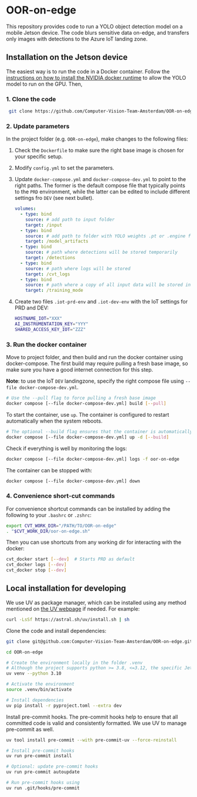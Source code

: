 # OOR-on-edge

This repository provides code to run a YOLO object detection model on a mobile Jetson device. The code blurs sensitive data on-edge, and transfers only images with detections to the Azure IoT landing zone.


## Installation on the Jetson device

The easiest way is to run the code in a Docker container. Follow the [instructions on how to install the NVIDIA docker runtime](https://docs.ultralytics.com/guides/docker-quickstart/#setting-up-docker-with-nvidia-support) to allow the YOLO model to run on the GPU. Then,

### 1. Clone the code

```bash
 git clone https://github.com/Computer-Vision-Team-Amsterdam/OOR-on-edge.git
```

### 2. Update parameters

In the project folder (e.g. `OOR-on-edge`), make changes to the following files:

1. Check the `Dockerfile` to make sure the right base image is chosen for your specific setup.
1. Modify `config.yml` to set the parameters.
1. Update `docker-compose.yml` and `docker-compose-dev.yml` to point to the right paths. The former is the default compose file that typically points to the `PRD` environment, while the latter can be edited to include different settings fro `DEV` (see next bullet).

    ```yaml
    volumes:
      - type: bind
        source: # add path to input folder
        target: /input
      - type: bind
        source: # add path to folder with YOLO weights .pt or .engine file
        target: /model_artifacts
      - type: bind
        source: # path where detections will be stored temporarily
        target: /detections
      - type: bind
        source: # path where logs will be stored
        target: /cvt_logs
      - type: bind
        source: # path where a copy of all input data will be stored in case training_mode is activated in the config.yml
        target: /training_mode
    ```
1. Create two files `.iot-prd-env` and `.iot-dev-env` with the IoT settings for PRD and DEV:

    ```bash
    HOSTNAME_IOT="XXX"
    AI_INSTRUMENTATION_KEY="YYY"
    SHARED_ACCESS_KEY_IOT="ZZZ"
    ```

### 3. Run the docker container

Move to project folder, and then build and run the docker container using docker-compose. The first build may require pulling a fresh base image, so make sure you have a good internet connection for this step.

**Note**: to use the IoT `DEV` landingzone, specify the right compose file using `--file docker-compose-dev.yml`.

```bash
# Use the --pull flag to force pulling a fresh base image
docker compose [--file docker-compose-dev.yml] build [--pull]
```

To start the container, use `up`. The container is configured to restart automatically when the system reboots. 

```bash
# The optional --build flag ensures that the container is automatically re-created on code or config changes before running.
docker compose [--file docker-compose-dev.yml] up -d [--build]
```

Check if everything is well by monitoring the logs:

```bash
docker compose [--file docker-compose-dev.yml] logs -f oor-on-edge
```

The container can be stopped with:

```bash
docker compose [--file docker-compose-dev.yml] down
```

### 4. Convenience short-cut commands

For convenience shortcut commands can be installed by adding the following to your `.bashrc` or `.zshrc`:

```bash
export CVT_WORK_DIR="/PATH/TO/OOR-on-edge"
. "$CVT_WORK_DIR/oor-on-edge.sh"
```

Then you can use shortcuts from any working dir for interacting with the docker:

```bash
cvt_docker start [--dev]  # Starts PRD as default
cvt_docker logs [--dev]
cvt_docker stop [--dev]
```


## Local installation for developing

We use UV as package manager, which can be installed using any method mentioned on [the UV webpage](https://docs.astral.sh/uv/getting-started/installation/) if needed. For example:

```bash
curl -LsSf https://astral.sh/uv/install.sh | sh
```

Clone the code and install dependencies:

```bash
git clone git@github.com:Computer-Vision-Team-Amsterdam/OOR-on-edge.git

cd OOR-on-edge

# Create the environment locally in the folder .venv
# Although the project supports python >= 3.8, <=3.12, the specific Jetson device might require python 3.10 (or even 3.8)
uv venv --python 3.10 

# Activate the environment
source .venv/bin/activate 

# Install dependencies
uv pip install -r pyproject.toml --extra dev
```

Install pre-commit hooks. The pre-commit hooks help to ensure that all committed code is valid and consistently formatted. We use UV to manage pre-commit as well.

```bash
uv tool install pre-commit --with pre-commit-uv --force-reinstall

# Install pre-commit hooks
uv run pre-commit install

# Optional: update pre-commit hooks
uv run pre-commit autoupdate

# Run pre-commit hooks using
uv run .git/hooks/pre-commit
```

